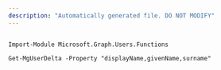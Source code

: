 ```yaml
---
description: "Automatically generated file. DO NOT MODIFY"
---
```


```powershellv1

Import-Module Microsoft.Graph.Users.Functions

Get-MgUserDelta -Property "displayName,givenName,surname" 

```
